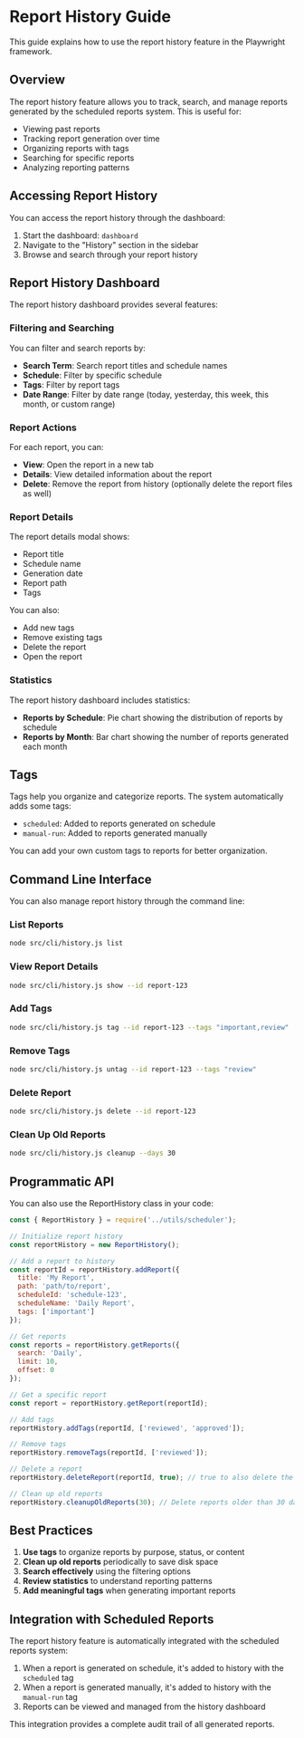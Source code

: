 # Report History Guide

This guide explains how to use the report history feature in the Playwright framework.

## Overview

The report history feature allows you to track, search, and manage reports generated by the scheduled reports system. This is useful for:

- Viewing past reports
- Tracking report generation over time
- Organizing reports with tags
- Searching for specific reports
- Analyzing reporting patterns

## Accessing Report History

You can access the report history through the dashboard:

1. Start the dashboard: `dashboard`
2. Navigate to the "History" section in the sidebar
3. Browse and search through your report history

## Report History Dashboard

The report history dashboard provides several features:

### Filtering and Searching

You can filter and search reports by:

- **Search Term**: Search report titles and schedule names
- **Schedule**: Filter by specific schedule
- **Tags**: Filter by report tags
- **Date Range**: Filter by date range (today, yesterday, this week, this month, or custom range)

### Report Actions

For each report, you can:

- **View**: Open the report in a new tab
- **Details**: View detailed information about the report
- **Delete**: Remove the report from history (optionally delete the report files as well)

### Report Details

The report details modal shows:

- Report title
- Schedule name
- Generation date
- Report path
- Tags

You can also:
- Add new tags
- Remove existing tags
- Delete the report
- Open the report

### Statistics

The report history dashboard includes statistics:

- **Reports by Schedule**: Pie chart showing the distribution of reports by schedule
- **Reports by Month**: Bar chart showing the number of reports generated each month

## Tags

Tags help you organize and categorize reports. The system automatically adds some tags:

- `scheduled`: Added to reports generated on schedule
- `manual-run`: Added to reports generated manually

You can add your own custom tags to reports for better organization.

## Command Line Interface

You can also manage report history through the command line:

### List Reports

```bash
node src/cli/history.js list
```

### View Report Details

```bash
node src/cli/history.js show --id report-123
```

### Add Tags

```bash
node src/cli/history.js tag --id report-123 --tags "important,review"
```

### Remove Tags

```bash
node src/cli/history.js untag --id report-123 --tags "review"
```

### Delete Report

```bash
node src/cli/history.js delete --id report-123
```

### Clean Up Old Reports

```bash
node src/cli/history.js cleanup --days 30
```

## Programmatic API

You can also use the ReportHistory class in your code:

```javascript
const { ReportHistory } = require('../utils/scheduler');

// Initialize report history
const reportHistory = new ReportHistory();

// Add a report to history
const reportId = reportHistory.addReport({
  title: 'My Report',
  path: 'path/to/report',
  scheduleId: 'schedule-123',
  scheduleName: 'Daily Report',
  tags: ['important']
});

// Get reports
const reports = reportHistory.getReports({
  search: 'Daily',
  limit: 10,
  offset: 0
});

// Get a specific report
const report = reportHistory.getReport(reportId);

// Add tags
reportHistory.addTags(reportId, ['reviewed', 'approved']);

// Remove tags
reportHistory.removeTags(reportId, ['reviewed']);

// Delete a report
reportHistory.deleteReport(reportId, true); // true to also delete the report file

// Clean up old reports
reportHistory.cleanupOldReports(30); // Delete reports older than 30 days
```

## Best Practices

1. **Use tags** to organize reports by purpose, status, or content
2. **Clean up old reports** periodically to save disk space
3. **Search effectively** using the filtering options
4. **Review statistics** to understand reporting patterns
5. **Add meaningful tags** when generating important reports

## Integration with Scheduled Reports

The report history feature is automatically integrated with the scheduled reports system:

1. When a report is generated on schedule, it's added to history with the `scheduled` tag
2. When a report is generated manually, it's added to history with the `manual-run` tag
3. Reports can be viewed and managed from the history dashboard

This integration provides a complete audit trail of all generated reports.